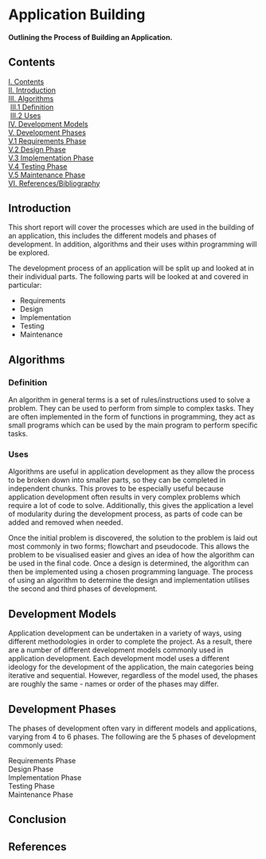 # Application Building   
#### Outlining the Process of Building an Application.
## Contents
[I. Contents](#contents)   
[II. Introduction](#introduction)   
[III. Algorithms](#algorithms)   
&nbsp;[III.1 Definition](#definition)   
&nbsp;[III.2 Uses](#uses)   
[IV. Development Models](#development-models)   
[V. Development Phases](#development-phases)   
[V.1 Requirements Phase](#requirements-phase)   
[V.2 Design Phase](#design-phase)   
[V.3 Implementation Phase](#implementation-phase)   
[V.4 Testing Phase](#testing-phase)   
[V.5 Maintenance Phase](#maintenance-phase)   
[VI. References/Bibliography](#references)   



## Introduction
This short report will cover the processes which are used in the building of an application, this includes the different models and phases of development. In addition, algorithms and their uses within programming will be explored.

The development process of an application will be split up and looked at in their individual parts. The following parts will be looked at and covered in particular:
+ Requirements   
+ Design   
+ Implementation   
+ Testing   
+ Maintenance   

## Algorithms

### Definition
An algorithm in general terms is a set of rules/instructions used to solve a problem. They can be used to perform from simple to complex tasks. They are often implemented in the form of functions in programming, they act as small programs which can be used by the main program to perform specific tasks.

### Uses
Algorithms are useful in application development as they allow the process to be broken down into smaller parts, so they can be completed in independent chunks. This proves to be especially useful because application development often results in very complex problems which require a lot of code to solve. Additionally, this gives the application a level of modularity during the development process, as parts of code can be added and removed when needed.

Once the initial problem is discovered, the solution to the problem is laid out most commonly in two forms; flowchart and pseudocode. This allows the problem to be visualised easier and gives an idea of how the algorithm can be used in the final code. Once a design is determined, the algorithm can then be implemented using a chosen programming language. The process of using an algorithm to determine the design and implementation utilises the second and third phases of development.

## Development Models
Application development can be undertaken in a variety of ways, using different methodologies in order to complete the project. As a result, there are a number of different development models commonly used in application development. Each development model uses a different ideology for the development of the application, the main categories being iterative and sequential. However, regardless of the model used, the phases are roughly the same - names or order of the phases may differ. 

## Development Phases
The phases of development often vary in different models and applications, varying from 4 to 6 phases. The following are the 5 phases of development commonly used:

Requirements Phase   
Design Phase   
Implementation Phase   
Testing Phase   
Maintenance Phase   


## Conclusion

## References
